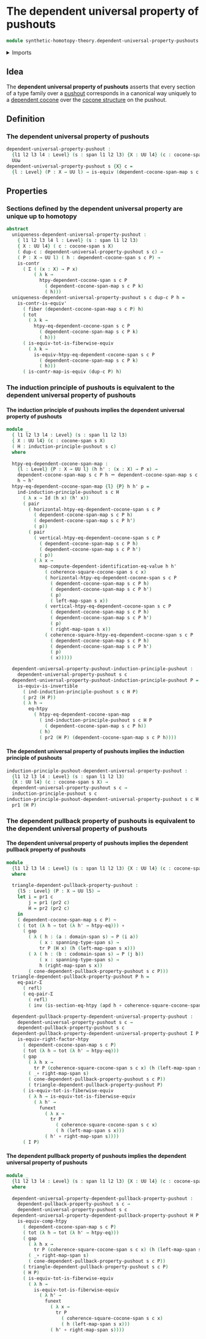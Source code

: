 # The dependent universal property of pushouts

```agda
module synthetic-homotopy-theory.dependent-universal-property-pushouts where
```

<details><summary>Imports</summary>

```agda
open import foundation.action-on-identifications-dependent-functions
open import foundation.contractible-maps
open import foundation.contractible-types
open import foundation.dependent-pair-types
open import foundation.equality-dependent-pair-types
open import foundation.equivalences
open import foundation.fibers-of-maps
open import foundation.function-extensionality
open import foundation.function-types
open import foundation.functoriality-dependent-pair-types
open import foundation.homotopies
open import foundation.identity-types
open import foundation.pullbacks
open import foundation.spans
open import foundation.transport-along-identifications
open import foundation.universe-levels

open import synthetic-homotopy-theory.cocones-under-spans
open import synthetic-homotopy-theory.dependent-cocones-under-spans
open import synthetic-homotopy-theory.dependent-pullback-property-pushouts
open import synthetic-homotopy-theory.induction-principle-pushouts
```

</details>

## Idea

The **dependent universal property of pushouts** asserts that every section of a
type family over a [pushout](synthetic-homotopy-theory.pushouts.md) corresponds
in a canonical way uniquely to a
[dependent cocone](synthetic-homotopy-theory.dependent-cocones-under-spans.md)
over the [cocone structure](synthetic-homotopy-theory.cocones-under-spans.md) on
the pushout.

## Definition

### The dependent universal property of pushouts

```agda
dependent-universal-property-pushout :
  {l1 l2 l3 l4 : Level} (s : span l1 l2 l3) {X : UU l4} (c : cocone-span s X) →
  UUω
dependent-universal-property-pushout s {X} c =
  {l : Level} (P : X → UU l) → is-equiv (dependent-cocone-span-map s c P)
```

## Properties

### Sections defined by the dependent universal property are unique up to homotopy

```agda
abstract
  uniqueness-dependent-universal-property-pushout :
    { l1 l2 l3 l4 l : Level} (s : span l1 l2 l3)
    { X : UU l4} ( c : cocone-span s X)
    ( dup-c : dependent-universal-property-pushout s c) →
    ( P : X → UU l) ( h : dependent-cocone-span s c P) →
    is-contr
      ( Σ ( (x : X) → P x)
          ( λ k →
            htpy-dependent-cocone-span s c P
              ( dependent-cocone-span-map s c P k)
              ( h)))
  uniqueness-dependent-universal-property-pushout s c dup-c P h =
    is-contr-is-equiv'
      ( fiber (dependent-cocone-span-map s c P) h)
      ( tot
        ( λ k →
          htpy-eq-dependent-cocone-span s c P
            ( dependent-cocone-span-map s c P k)
            ( h)))
      ( is-equiv-tot-is-fiberwise-equiv
        ( λ k →
          is-equiv-htpy-eq-dependent-cocone-span s c P
            ( dependent-cocone-span-map s c P k)
            ( h)))
      ( is-contr-map-is-equiv (dup-c P) h)
```

### The induction principle of pushouts is equivalent to the dependent universal property of pushouts

#### The induction principle of pushouts implies the dependent universal property of pushouts

```agda
module _
  { l1 l2 l3 l4 : Level} (s : span l1 l2 l3)
  { X : UU l4} (c : cocone-span s X)
  ( H : induction-principle-pushout s c)
  where
  
  htpy-eq-dependent-cocone-span-map :
    {l : Level} {P : X → UU l} (h h' : (x : X) → P x) →
    dependent-cocone-span-map s c P h ＝ dependent-cocone-span-map s c P h' →
    h ~ h'
  htpy-eq-dependent-cocone-span-map {l} {P} h h' p =
    ind-induction-principle-pushout s c H
      ( λ x → Id (h x) (h' x))
      ( pair
        ( horizontal-htpy-eq-dependent-cocone-span s c P
          ( dependent-cocone-span-map s c P h)
          ( dependent-cocone-span-map s c P h')
          ( p))
        ( pair
          ( vertical-htpy-eq-dependent-cocone-span s c P
            ( dependent-cocone-span-map s c P h)
            ( dependent-cocone-span-map s c P h')
            ( p))
          ( λ x →
            map-compute-dependent-identification-eq-value h h'
              ( coherence-square-cocone-span s c x)
              ( horizontal-htpy-eq-dependent-cocone-span s c P
                ( dependent-cocone-span-map s c P h)
                ( dependent-cocone-span-map s c P h')
                ( p)
                ( left-map-span s x))
              ( vertical-htpy-eq-dependent-cocone-span s c P
                ( dependent-cocone-span-map s c P h)
                ( dependent-cocone-span-map s c P h')
                ( p)
                ( right-map-span s x))
              ( coherence-square-htpy-eq-dependent-cocone-span s c P
                ( dependent-cocone-span-map s c P h)
                ( dependent-cocone-span-map s c P h')
                ( p)
                ( x)))))

  dependent-universal-property-pushout-induction-principle-pushout :
    dependent-universal-property-pushout s c
  dependent-universal-property-pushout-induction-principle-pushout P =
    is-equiv-is-invertible
      ( ind-induction-principle-pushout s c H P)
      ( pr2 (H P))
      ( λ h →
        eq-htpy
          ( htpy-eq-dependent-cocone-span-map
            ( ind-induction-principle-pushout s c H P
              ( dependent-cocone-span-map s c P h))
            ( h)
            ( pr2 (H P) (dependent-cocone-span-map s c P h))))
```

#### The dependent universal property of pushouts implies the induction principle of pushouts

```agda
induction-principle-pushout-dependent-universal-property-pushout :
  {l1 l2 l3 l4 : Level} (s : span l1 l2 l3)
  {X : UU l4} (c : cocone-span s X) →
  dependent-universal-property-pushout s c →
  induction-principle-pushout s c
induction-principle-pushout-dependent-universal-property-pushout s c H P =
  pr1 (H P)
```

### The dependent pullback property of pushouts is equivalent to the dependent universal property of pushouts

#### The dependent universal property of pushouts implies the dependent pullback property of pushouts

```agda
module _
  {l1 l2 l3 l4 : Level} (s : span l1 l2 l3) {X : UU l4} (c : cocone-span s X)
  where
  
  triangle-dependent-pullback-property-pushout :
    {l5 : Level} (P : X → UU l5) →
    let i = pr1 c
        j = pr1 (pr2 c)
        H = pr2 (pr2 c)
    in
    ( dependent-cocone-span-map s c P) ~
    ( ( tot (λ h → tot (λ h' → htpy-eq))) ∘
      ( gap
        ( λ ( h : (a : domain-span s) → P (i a))
            ( x : spanning-type-span s) →
            tr P (H x) (h (left-map-span s x)))
        ( λ ( h : (b : codomain-span s) → P (j b))
            ( x : spanning-type-span s) →
            h (right-map-span s x))
        ( cone-dependent-pullback-property-pushout s c P)))
  triangle-dependent-pullback-property-pushout P h =
    eq-pair-Σ
      ( refl)
      ( eq-pair-Σ
        ( refl)
        ( inv (is-section-eq-htpy (apd h ∘ coherence-square-cocone-span s c))))

  dependent-pullback-property-dependent-universal-property-pushout :
    dependent-universal-property-pushout s c →
    dependent-pullback-property-pushout s c
  dependent-pullback-property-dependent-universal-property-pushout I P =
    is-equiv-right-factor-htpy
      ( dependent-cocone-span-map s c P)
      ( tot (λ h → tot (λ h' → htpy-eq)))
      ( gap
        ( λ h x →
          tr P (coherence-square-cocone-span s c x) (h (left-map-span s x)))
        ( _∘ right-map-span s)
        ( cone-dependent-pullback-property-pushout s c P))
        ( triangle-dependent-pullback-property-pushout P)
      ( is-equiv-tot-is-fiberwise-equiv
        ( λ h → is-equiv-tot-is-fiberwise-equiv
          ( λ h' →
            funext
              ( λ x →
                tr P
                  ( coherence-square-cocone-span s c x)
                  ( h (left-map-span s x)))
              ( h' ∘ right-map-span s))))
      ( I P)
```

#### The dependent pullback property of pushouts implies the dependent universal property of pushouts

```agda
module _
  {l1 l2 l3 l4 : Level} (s : span l1 l2 l3) {X : UU l4} (c : cocone-span s X)
  where
  
  dependent-universal-property-dependent-pullback-property-pushout :
    dependent-pullback-property-pushout s c →
    dependent-universal-property-pushout s c
  dependent-universal-property-dependent-pullback-property-pushout H P =
    is-equiv-comp-htpy
      ( dependent-cocone-span-map s c P)
      ( tot (λ h → tot (λ h' → htpy-eq)))
      ( gap
        ( λ h x →
          tr P (coherence-square-cocone-span s c x) (h (left-map-span s x)))
        ( _∘ right-map-span s)
        ( cone-dependent-pullback-property-pushout s c P))
      ( triangle-dependent-pullback-property-pushout s c P)
      ( H P)
      ( is-equiv-tot-is-fiberwise-equiv
        ( λ h →
          is-equiv-tot-is-fiberwise-equiv
            ( λ h' →
              funext
                ( λ x →
                  tr P
                    ( coherence-square-cocone-span s c x)
                    ( h (left-map-span s x)))
                ( h' ∘ right-map-span s))))
```
